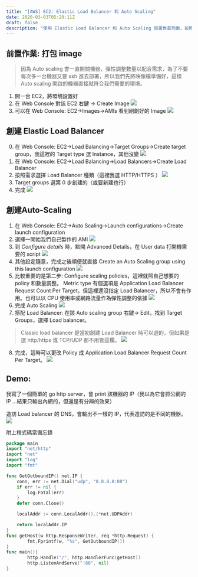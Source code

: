 ```yaml
---
title: "[AWS] EC2: Elastic Load Balancer 和 Auto Scaling"
date: 2020-03-03T05:20:11Z
draft: false
description: "使用 Elastic Load Balancer 和 Auto Scaling 部署負載均衡，按照要求的條件（例如 EC2 CPU 使用率超過 60% ）調整機器的數量"
---
```


## 前置作業: 打包 image

> 因為 Auto scaling 會一直開關機器，彈性調整數量以配合需求，為了不要每次多一台機器又要 ssh 進去部署，所以我們先將映像檔準備好，這樣 Auto scaling 開啟的機器直接就符合我們需要的環境。

1. 開一台 EC2，將環境設置好
2. 在 Web Console 對該 EC2 右鍵 -> Create Image
![](https://i.imgur.com/8IxBxJo.png)
3. 可以在 Web Console: EC2->Images->AMIs 看到剛創好的 Image
![](https://i.imgur.com/tzyCpM8.png)

## 創建 Elastic Load Balancer

0. 在 Web Console: EC2->Load Balancing->Target Groups->Create target group，我這裡的 Target type 選 Instance，其他沒變
![](https://i.imgur.com/BxrCIqJ.png)
2. 在 Web Console: EC2->Load Balancing->Load Balancers->Create Load Balancer
3. 按照需求選擇 Load Balancer 種類（這裡我選 HTTP/HTTPS ）
![](https://i.imgur.com/eGF1Ah7.png)
4. Target groups 選第 0 步創建的（或要新建也行）
5. 完成
![](https://i.imgur.com/SGmvQQt.png)

## 創建Auto-Scaling

1. 在 Web Console: EC2->Auto Scaling->Launch configurations->Create launch configuration
2. 選擇一開始我們自己製作的 AMI
![](https://i.imgur.com/05YHnlS.png)
3. 到 *Configure details* 時，點開 Advanced Details，在 User data 打開機需要的 script
![](https://i.imgur.com/XCraxJW.png)
4. 其他設定隨意，完成之後順便就直接 Create an Auto Scaling group using this launch configuration
![](https://i.imgur.com/ROkiupZ.png)
5. 比較重要的是第二步: Configure scaling policies，這裡就照自己想要的 policy 和數量調整。 Metric type 有個選項是 Application Load Balancer Request Count Per Target，但這裡還沒指定 Load Balancer，所以不會有作用。也可以以 CPU 使用率或網路流量作為彈性調整的依據
![](https://i.imgur.com/tzxDjEG.png)
6. 完成 Auto Scaling
![](https://i.imgur.com/WBDqWuo.png)
7. 搭配 Load Balancer: 在該 Auto scaling group 右鍵-> Edit，找到 Target Groups，選擇 Load balancer。
> Classic load balancer 是當初創建 Load Balancer 時可以選的，但如果是選 http/https 或 TCP/UDP 都不用管這欄。
![](https://i.imgur.com/m0TS0aM.png)
8. 完成，這時可以更改 Policy 成 Application Load Balancer Request Count Per Target。
![](https://i.imgur.com/9iFRCbs.png)


## Demo:

我寫了一個簡單的 go http server，會 print 該機器的 IP（我以為它會抓公網的 IP ...結果只輸出內網的，但還是有分辨的效果）

造訪 Load balancer 的 DNS，會輸出不一樣的 IP，代表造訪的是不同的機器。
![](https://i.imgur.com/WOQ2z3y.png)

附上程式碼當備忘錄
```go
package main
import "net/http"
import "net"
import "log"
import "fmt"

func GetOutboundIP() net.IP {
    conn, err := net.Dial("udp", "8.8.8.8:80")
    if err != nil {
        log.Fatal(err)
    }
    defer conn.Close()

    localAddr := conn.LocalAddr().(*net.UDPAddr)

    return localAddr.IP
}
func getHost(w http.ResponseWriter, req *http.Request) {
        fmt.Fprintf(w, "%s", GetOutboundIP())
}
func main(){
        http.Handle("/", http.HandlerFunc(getHost))
        http.ListenAndServe(":80", nil)
}
```
